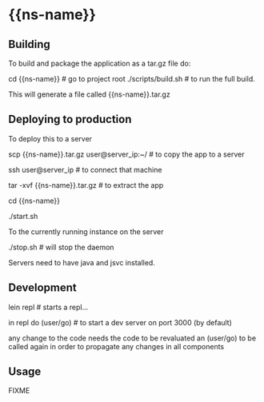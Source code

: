# {{ns-name}}


## Building
To build and package the application as a tar.gz file do:

  cd {{ns-name}} # go to project root
  ./scripts/build.sh # to run the full build.
  
This will generate a file called {{ns-name}}.tar.gz


## Deploying to production

To deploy this to a server

  scp {{ns-name}}.tar.gz user@server_ip:~/  # to copy the app to a server

  ssh user@server_ip # to connect that machine
  
  tar -xvf {{ns-name}}.tar.gz # to extract the app

  cd {{ns-name}} 

  ./start.sh


To the currently running instance on the server

  ./stop.sh # will stop the daemon
  



Servers need to have java and jsvc installed.


## Development

lein repl # starts a repl... 

in repl do (user/go) # to start a dev server on port 3000 (by default)

any change to the code needs the code to be revaluated an (user/go) to be called again in order to propagate any changes in all components


## Usage

FIXME

